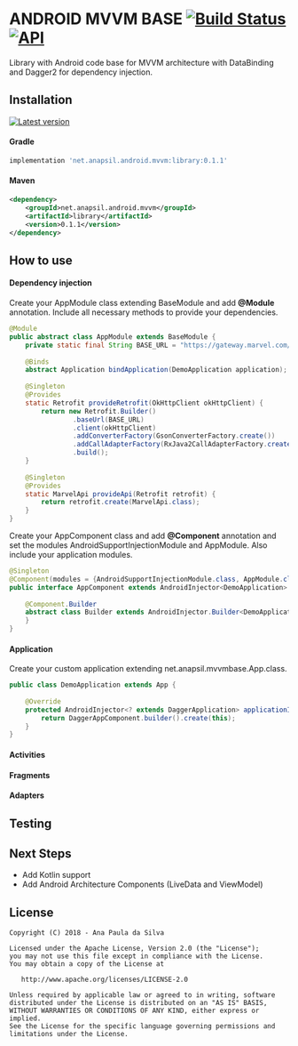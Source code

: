 # ANDROID MVVM BASE [![Build Status](https://www.bitrise.io/app/d2294837d63eb335/status.svg?token=caesXeFNDW63wtFf-9tw_w&branch=master)](https://www.bitrise.io/app/d2294837d63eb335#)  [![API](https://img.shields.io/badge/API-14%2B-brightgreen.svg?style=flat)](https://android-arsenal.com/api?level=14) 

Library with Android code base for MVVM architecture with DataBinding and Dagger2 for dependency injection.

## Installation

[ ![Latest version](https://api.bintray.com/packages/anapsil83/maven-android/android-mvvm-base/images/download.svg) ](https://bintray.com/anapsil83/maven-android/android-mvvm-base/_latestVersion)

#### Gradle

```groovy
implementation 'net.anapsil.android.mvvm:library:0.1.1'
```

#### Maven

```xml
<dependency>
    <groupId>net.anapsil.android.mvvm</groupId>
    <artifactId>library</artifactId>
    <version>0.1.1</version>
</dependency>
```
## How to use

#### Dependency injection
Create your AppModule class extending BaseModule and add **@Module** annotation. 
Include all necessary methods to provide your dependencies.

```java
@Module
public abstract class AppModule extends BaseModule {
    private static final String BASE_URL = "https://gateway.marvel.com/";
  
    @Binds
    abstract Application bindApplication(DemoApplication application);
  
    @Singleton
    @Provides
    static Retrofit provideRetrofit(OkHttpClient okHttpClient) {
        return new Retrofit.Builder()
                .baseUrl(BASE_URL)
                .client(okHttpClient)
                .addConverterFactory(GsonConverterFactory.create())
                .addCallAdapterFactory(RxJava2CallAdapterFactory.create())
                .build();
    }
  
    @Singleton
    @Provides
    static MarvelApi provideApi(Retrofit retrofit) {
        return retrofit.create(MarvelApi.class);
    }
}
```

Create your AppComponent class and add **@Component** annotation and set the modules AndroidSupportInjectionModule and AppModule.
Also include your application modules.

```java
@Singleton
@Component(modules = {AndroidSupportInjectionModule.class, AppModule.class})
public interface AppComponent extends AndroidInjector<DemoApplication> {
  
    @Component.Builder
    abstract class Builder extends AndroidInjector.Builder<DemoApplication> {
    }
}
```

#### Application
Create your custom application extending net.anapsil.mvvmbase.App.class.

```java
public class DemoApplication extends App {
  
    @Override
    protected AndroidInjector<? extends DaggerApplication> applicationInjector() {
        return DaggerAppComponent.builder().create(this);
    }
}
```

#### Activities


#### Fragments


#### Adapters


## Testing

## Next Steps

* Add Kotlin support
* Add Android Architecture Components (LiveData and ViewModel)

License
-------

    Copyright (C) 2018 - Ana Paula da Silva

    Licensed under the Apache License, Version 2.0 (the "License");
    you may not use this file except in compliance with the License.
    You may obtain a copy of the License at

       http://www.apache.org/licenses/LICENSE-2.0

    Unless required by applicable law or agreed to in writing, software
    distributed under the License is distributed on an "AS IS" BASIS,
    WITHOUT WARRANTIES OR CONDITIONS OF ANY KIND, either express or implied.
    See the License for the specific language governing permissions and
    limitations under the License.